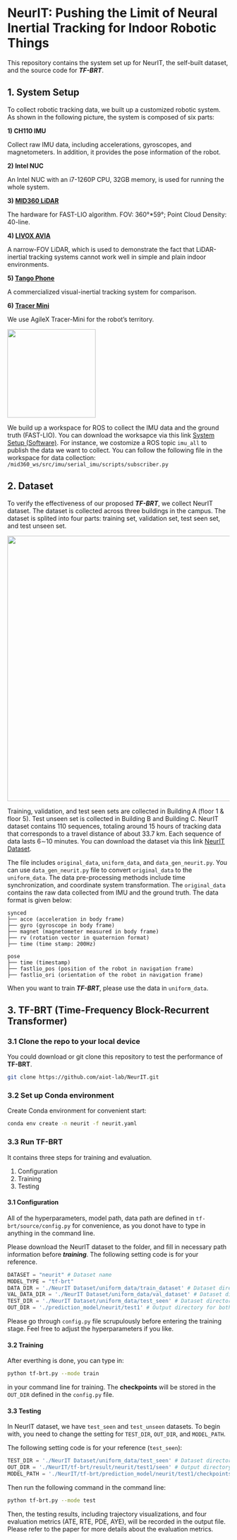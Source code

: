 # NeurIT: Pushing the Limit of Neural Inertial Tracking for Indoor Robotic Things

This repository contains the system set up for NeurIT, the self-built dataset, and the source code for ***TF-BRT***.

## 1. System Setup

To collect robotic tracking data, we built up a customized robotic system. As shown in the following picture, the system is composed of six parts:

**1) CH110 IMU**

Collect raw IMU data, including accelerations, gyroscopes, and magnetometers. In addition, it provides the pose information of the robot.

**2) Intel NUC**

An Intel NUC with an i7-1260P CPU, 32GB memory, is used for running the whole system.

**3) [MID360 LiDAR](https://www.livoxtech.com/mid-360)**

The hardware for FAST-LIO algorithm. FOV: 360°*59°; Point Cloud Density: 40-line.

**4) [LIVOX AVIA](https://www.livoxtech.com/avia)**

A narrow-FOV LiDAR, which is used to demonstrate the fact that LiDAR-inertial tracking systems cannot work well in simple and plain indoor environments.

**5) [Tango Phone](https://www.lenovo.com/il/en/tango/)**

A commercialized visual-inertial tracking system for comparison.

**6) [Tracer Mini](https://www.agilex.ai/chassis/2)**

We use AgileX Tracer-Mini for the robot’s territory.

<img src="./photo/system-setup.png" width="200">

We build up a workspace for ROS to collect the IMU data and the ground truth (FAST-LIO). You can download the worksapce via this link [System Setup (Software)](https://datahub.hku.hk/collections/NeurIT/7086466). For instance, we costomize a ROS topic `imu_all` to publish the data we want to collect. You can follow the following file in the workspace for data collection: `/mid360_ws/src/imu/serial_imu/scripts/subscriber.py`

## 2. Dataset

To verify the effectiveness of our proposed ***TF-BRT***, we collect NeurIT dataset. The dataset is collected across three buildings in the campus. The dataset is splited into four parts: training set, validation set, test seen set, and test unseen set.

<img src="./photo/topview.png" width="600">

Training, validation, and test seen sets are collected in Building A (floor 1 & floor 5). Test unseen set is collected in Building B and Building C. NeurIT dataset contains 110 sequences, totaling around 15 hours of tracking data that corresponds to a travel distance of about 33.7 km. Each sequence of data lasts 6∼10 minutes. You can download the dataset via this link [NeurIT Dataset](https://datahub.hku.hk/collections/NeurIT/7086466).

The file includes `original_data`, `uniform_data`, and `data_gen_neurit.py`. You can use `data_gen_neurit.py` file to convert `original_data` to the `uniform_data`. The data pre-processing methods include time synchronization, and coordinate system transformation. The `original_data` contains the raw data collected from IMU and the ground truth. The data format is given below:

```
synced
├── acce (acceleration in body frame)
├── gyro (gyroscope in body frame)
├── magnet (magnetometer measured in body frame)
├── rv (rotation vector in quaternion format)
├── time (time stamp: 200Hz)

pose
├── time (timestamp)
├── fastlio_pos (position of the robot in navigation frame)
├── fastlio_ori (orientation of the robot in navigation frame)

```

When you want to train ***TF-BRT***, please use the data in `uniform_data`.

## 3. TF-BRT (Time-Frequency Block-Recurrent Transformer)

### 3.1 Clone the repo to your local device
You could download or git clone this repository to test the performance of **TF-BRT**.
```bash
git clone https://github.com/aiot-lab/NeurIT.git
```

### 3.2 Set up Conda environment
Create Conda environment for convenient start:
```bash
conda env create -n neurit -f neurit.yaml
```

### 3.3 Run TF-BRT

It contains three steps for training and evaluation.

1. Configuration
2. Training
3. Testing

#### 3.1 Configuration

All of the hyperparameters, model path, data path are defined in `tf-brt/source/config.py` for convenience, as you donot have to type in anything in the command line.

Please download the NeurIT dataset to the folder, and fill in necessary path information before ***training***. The following setting code is for your reference.

```python
DATASET = "neurit" # Dataset name
MODEL_TYPE = "tf-brt"
DATA_DIR = './NeurIT Dataset/uniform_data/train_dataset' # Dataset directory for training
VAL_DATA_DIR = './NeurIT Dataset/uniform_data/val_dataset' # Dataset directory for validation
TEST_DIR = './NeurIT Dataset/uniform_data/test_seen' # Dataset directory for testing (test_seen & test_unseen)
OUT_DIR = './prediction_model/neurit/test1' # Output directory for both traning and testing
```

Please go through `config.py` file scrupulously before entering the training stage. Feel free to adjust the hyperparameters if you like.

#### 3.2 Training

After everthing is done, you can type in:
```bash
python tf-brt.py --mode train
```
in your command line for training.
The **checkpoints** will be stored in the `OUT_DIR` defined in the `config.py` file.

#### 3.3 Testing

In NeurIT dataset, we have `test_seen` and `test_unseen` datasets. To begin with, you need to change the setting for `TEST_DIR`, `OUT_DIR`, and `MODEL_PATH`.

The following setting code is for your reference (`test_seen`):

```python
TEST_DIR = './NeurIT Dataset/uniform_data/test_seen' # Dataset directory for testing (test_seen & test_unseen)
OUT_DIR = './NeurIT/tf-brt/result/neurit/test1/seen' # Output directory for both traning and testing
MODEL_PATH = './NeurIT/tf-brt/prediction_model/neurit/test1/checkpoints/checkpoint.pt' # Model path for testing
```

Then run the following command in the command line:
```bash
python tf-brt.py --mode test
```

Then, the testing results, including trajectory visualizations, and four evaluation metrics (ATE, RTE, PDE, AYE), will be recorded in the output file. Please refer to the paper for more details about the evaluation metrics.
